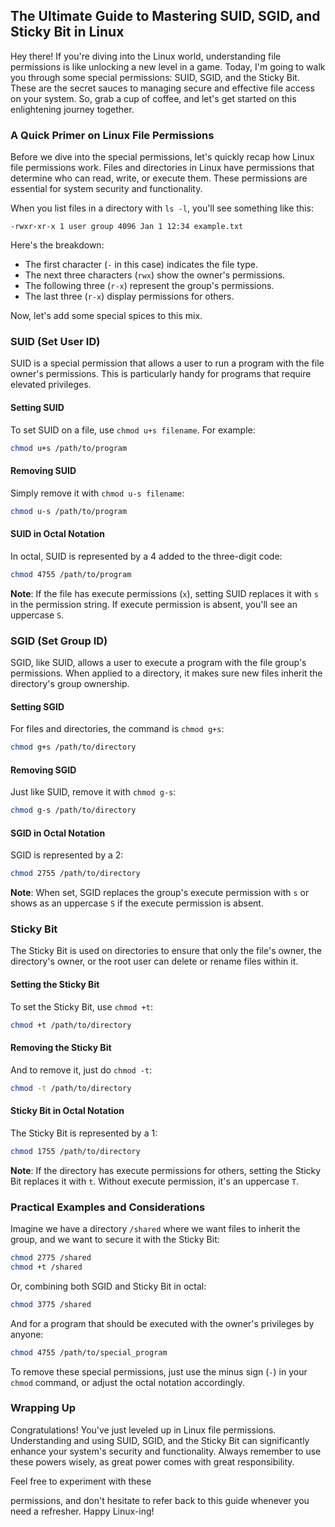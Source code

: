 ## The Ultimate Guide to Mastering SUID, SGID, and Sticky Bit in Linux

Hey there! If you're diving into the Linux world, understanding file permissions is like unlocking a new level in a game. Today, I'm going to walk you through some special permissions: SUID, SGID, and the Sticky Bit. These are the secret sauces to managing secure and effective file access on your system. So, grab a cup of coffee, and let's get started on this enlightening journey together.

### A Quick Primer on Linux File Permissions

Before we dive into the special permissions, let's quickly recap how Linux file permissions work. Files and directories in Linux have permissions that determine who can read, write, or execute them. These permissions are essential for system security and functionality.

When you list files in a directory with `ls -l`, you'll see something like this:

```
-rwxr-xr-x 1 user group 4096 Jan 1 12:34 example.txt
```

Here's the breakdown:
- The first character (`-` in this case) indicates the file type.
- The next three characters (`rwx`) show the owner's permissions.
- The following three (`r-x`) represent the group's permissions.
- The last three (`r-x`) display permissions for others.

Now, let's add some special spices to this mix.

### SUID (Set User ID)

SUID is a special permission that allows a user to run a program with the file owner's permissions. This is particularly handy for programs that require elevated privileges.

#### Setting SUID

To set SUID on a file, use `chmod u+s filename`. For example:

```bash
chmod u+s /path/to/program
```

#### Removing SUID

Simply remove it with `chmod u-s filename`:

```bash
chmod u-s /path/to/program
```

#### SUID in Octal Notation

In octal, SUID is represented by a 4 added to the three-digit code:

```bash
chmod 4755 /path/to/program
```

**Note**: If the file has execute permissions (`x`), setting SUID replaces it with `s` in the permission string. If execute permission is absent, you'll see an uppercase `S`.

### SGID (Set Group ID)

SGID, like SUID, allows a user to execute a program with the file group's permissions. When applied to a directory, it makes sure new files inherit the directory's group ownership.

#### Setting SGID

For files and directories, the command is `chmod g+s`:

```bash
chmod g+s /path/to/directory
```

#### Removing SGID

Just like SUID, remove it with `chmod g-s`:

```bash
chmod g-s /path/to/directory
```

#### SGID in Octal Notation

SGID is represented by a 2:

```bash
chmod 2755 /path/to/directory
```

**Note**: When set, SGID replaces the group's execute permission with `s` or shows as an uppercase `S` if the execute permission is absent.

### Sticky Bit

The Sticky Bit is used on directories to ensure that only the file's owner, the directory's owner, or the root user can delete or rename files within it.

#### Setting the Sticky Bit

To set the Sticky Bit, use `chmod +t`:

```bash
chmod +t /path/to/directory
```

#### Removing the Sticky Bit

And to remove it, just do `chmod -t`:

```bash
chmod -t /path/to/directory
```

#### Sticky Bit in Octal Notation

The Sticky Bit is represented by a 1:

```bash
chmod 1755 /path/to/directory
```

**Note**: If the directory has execute permissions for others, setting the Sticky Bit replaces it with `t`. Without execute permission, it's an uppercase `T`.

### Practical Examples and Considerations

Imagine we have a directory `/shared` where we want files to inherit the group, and we want to secure it with the Sticky Bit:

```bash
chmod 2775 /shared
chmod +t /shared
```

Or, combining both SGID and Sticky Bit in octal:

```bash
chmod 3775 /shared
```

And for a program that should be executed with the owner's privileges by anyone:

```bash
chmod 4755 /path/to/special_program
```

To remove these special permissions, just use the minus sign (`-`) in your `chmod` command, or adjust the octal notation accordingly.

### Wrapping Up

Congratulations! You've just leveled up in Linux file permissions. Understanding and using SUID, SGID, and the Sticky Bit can significantly enhance your system's security and functionality. Always remember to use these powers wisely, as great power comes with great responsibility.

Feel free to experiment with these

 permissions, and don't hesitate to refer back to this guide whenever you need a refresher. Happy Linux-ing!